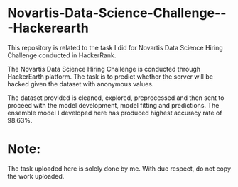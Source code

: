 # Novartis-Data-Science-Challenge---Hackerearth
This repository is related to the task I did for Novartis Data Science Hiring Challenge conducted in HackerRank.

The Novartis Data Science Hiring Challenge is conducted through HackerEarth platform. The task is to predict whether the server will be hacked given the dataset with anonymous values.

The dataset provided is cleaned, explored, preprocessed and then sent to proceed with the model development, model fitting and predictions. The ensemble model I developed here has produced highest accuracy rate of 98.63%.

# Note:

The task uploaded here is solely done by me. With due respect, do not copy the work uploaded.
